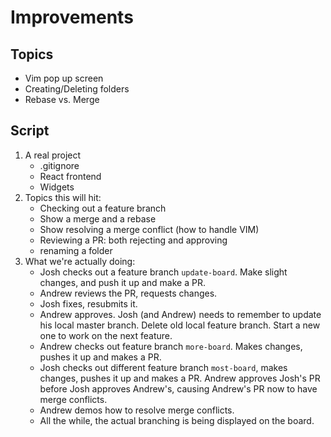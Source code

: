 # Improvements

## Topics
* Vim pop up screen
* Creating/Deleting folders
* Rebase vs. Merge

## Script
1. A real project
    - .gitignore
    - React frontend
    - Widgets
2. Topics this will hit:
    - Checking out a feature branch
    - Show a merge and a rebase
    - Show resolving a merge conflict (how to handle VIM)
    - Reviewing a PR: both rejecting and approving
    - renaming a folder
3. What we're actually doing:
    - Josh checks out a feature branch `update-board`. Make slight changes, and push it up and make a PR.
    - Andrew reviews the PR, requests changes.
    - Josh fixes, resubmits it.
    - Andrew approves. Josh (and Andrew) needs to remember to update his local master branch. Delete old 
    local feature branch. Start a new one to work on the next feature.
    - Andrew checks out feature branch `more-board`. Makes changes, pushes it up and makes a PR.
    - Josh checks out different feature branch `most-board`, makes changes, pushes it up and makes a PR.
    Andrew approves Josh's PR before Josh approves Andrew's, causing Andrew's PR now to have merge conflicts.
    - Andrew demos how to resolve merge conflicts.
    - All the while, the actual branching is being displayed on the board.
